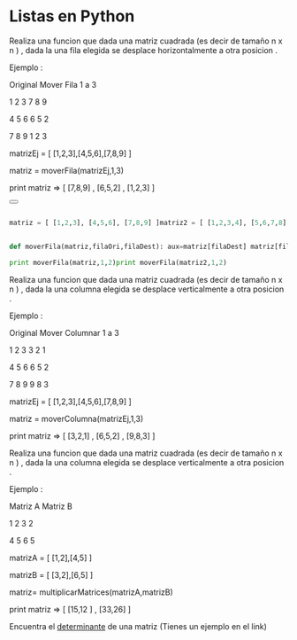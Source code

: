# Listas en Python


<!--sec data-title="Ejercicio 1" data-id="section0" data-show=true data-collapse=true ces-->

Realiza una funcion que dada una matriz cuadrada \(es decir de tamaño n x n \) , dada la una fila elegida se desplace horizontalmente  a otra posicion .

Ejemplo :

Original              Mover Fila 1 a 3

1 2 3                           7 8 9

4 5 6                           6 5 2

7 8 9                           1 2 3

matrizEj = \[ \[1,2,3\],\[4,5,6\],\[7,8,9\] \]

matriz = moverFila\(matrizEj,1,3\)

print matriz =&gt; \[ \[7,8,9\] , \[6,5,2\] , \[1,2,3\] \]

<button class="section" target="section1_1" show="Show next section" hide="Hide next section"></button>

<!--endsec-->

<!--sec data-title="Ejercicio 1_1" data-id="section0" data-show=false ces-->


```python

matriz = [ [1,2,3], [4,5,6], [7,8,9] ]matriz2 = [ [1,2,3,4], [5,6,7,8], [9,10,11,12], [13,14,15,16] ]


def moverFila(matriz,filaOri,filaDest): aux=matriz[filaDest] matriz[filaDest]=matriz[filaOri] matriz[filaOri]=aux  return matriz

print moverFila(matriz,1,2)print moverFila(matriz2,1,2)


```

<!--endsec-->

<!--sec data-title="Ejercicio 2" data-id="section1" data-show=true data-collapse=true ces-->

Realiza una funcion que dada una matriz cuadrada \(es decir de tamaño n x n \) , dada la una columna elegida se desplace verticalmente a otra posicion .

Ejemplo :

Original          Mover Columnar 1 a 3

1 2 3                3 2 1

4 5 6                6 5 2

7 8 9                9 8 3

matrizEj = \[ \[1,2,3\],\[4,5,6\],\[7,8,9\] \]

matriz = moverColumna\(matrizEj,1,3\)

print matriz     =&gt; \[ \[3,2,1\] , \[6,5,2\] , \[9,8,3\] \]

<!--endsec-->


<!--sec data-title="Ejercicio 3" data-id="section2" data-show=true data-collapse=true ces-->

Realiza una funcion que dada una matriz cuadrada \(es decir de tamaño n x n \) , dada la una columna elegida se desplace verticalmente a otra posicion .

Ejemplo :

Matriz A                Matriz B

1 2                         3 2

4 5                         6 5

matrizA = \[ \[1,2\],\[4,5\] \]

matrizB = \[ \[3,2\],\[6,5\] \]

matriz= multiplicarMatrices\(matrizA,matrizB\)

print matriz =&gt; \[ \[15,12 \] , \[33,26\] \]

<!--endsec-->


<!--sec data-title="Ejercicio 4" data-id="section3" data-show=true data-collapse=true ces-->


Encuentra el [determinante](http://www.vitutor.com/algebra/determinantes/calculo.html) de una matriz \(Tienes un ejemplo en el link\)

<!--endsec-->






